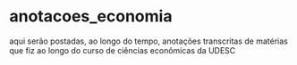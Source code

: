 # anotacoes_economia
aqui serão postadas, ao longo do tempo, anotações transcritas de matérias que fiz ao longo do curso de ciências econômicas da UDESC
